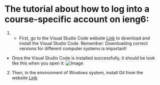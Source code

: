 # The tutorial about how to log into a course-specific account on ieng6:
1. - First, go to the Visual Studio Code website [Link](https://code.visualstudio.com/) to download and install the Visual Studio Code. Remember: Downloading correct versions for different computer systems is important!
- Once the Visual Studio Code is installed successfully, it should be look like this when you open it:
![Image](http://url/a.png)
2. Then, in the environment of Windows system, install Git from the website [Link](https://gitforwindows.org/)

